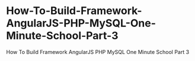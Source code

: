 # How-To-Build-Framework-AngularJS-PHP-MySQL-One-Minute-School-Part-3
How To Build Framework AngularJS PHP MySQL One Minute School Part 3
